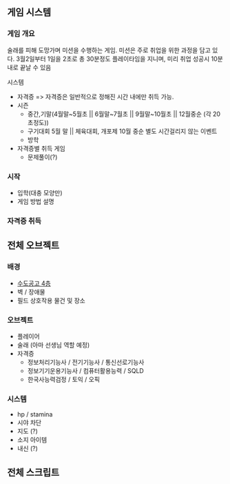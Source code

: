 ## 게임 시스템
### 게임 개요
술래를 피해 도망가며 미션을 수행하는 게임.
미션은 주로 취업을 위한 과정을 담고 있다.
3월2일부터 1일을 2초로 총 30분정도 플레이타임을 지니며, 미리 취업 성공시 10분내로 끝날 수 있음

시스템
- 자격증 => 자격증은 일반적으로 정해진 시간 내에만 취득 가능.    
- 시즌
  - 중간,기말(4월말\~5월초 || 6월말\~7월초 || 9월말\~10월초 || 12월중순 (각 20초정도)) 
  - 구기대회 5월 말 || 체육대회, 개포제 10월 중순 별도 시간걸리지 않는 이벤트
  - 방학
- 자격증별 취득 게임
  - 문제풀이(?)


### 시작
- 입학(대충 모양만)
- 게임 방법 설명

### 자격증 취득


## 전체 오브젝트
### 배경
- [수도공고 4층](https://app.gather.town/app/OuAQlhrJnvKdsDCm/is%20it%20right)
- 벽 / 장애물
- 필드 상호작용 물건 및 장소

### 오브젝트
- 플레이어
- 술래 (아마 선생님 역할 예정)
- 자격증
  - 정보처리기능사 / 전기기능사 / 통신선로기능사
  - 정보기기운용기능사 / 컴퓨터활용능력 / SQLD
  - 한국사능력검정 / 토익 / 오픽

### 시스템
- hp / stamina
- 시야 차단
- 지도 (?)
- 소지 아이템
- 내신 (?) 

## 전체 스크립트
